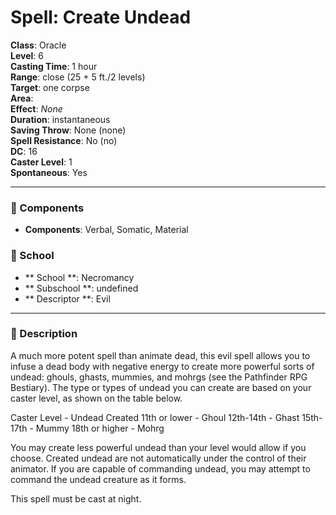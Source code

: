 
# Spell: Create Undead
**Class**: Oracle  
**Level**: 6  
**Casting Time**: 1 hour  
**Range**: close (25 + 5 ft./2 levels)  
**Target**: one corpse  
**Area**:   
**Effect**: _None_  
**Duration**: instantaneous  
**Saving Throw**: None (none)  
**Spell Resistance**: No (no)  
**DC**: 16  
**Caster Level**: 1  
**Spontaneous**: Yes

---

### 🔮 Components
- **Components**: Verbal, Somatic, Material

### 🏫 School
- ** School **: Necromancy
- ** Subschool **: undefined
- ** Descriptor **: Evil
---

### 📜 Description
A much more potent spell than animate dead, this evil spell allows you to infuse a dead body with negative energy to create more powerful sorts of undead: ghouls, ghasts, mummies, and mohrgs (see the Pathfinder RPG Bestiary). The type or types of undead you can create are based on your caster level, as shown on the table below.

Caster Level - Undead Created
11th or lower - Ghoul
12th-14th - Ghast
15th-17th - Mummy
18th or higher - Mohrg

You may create less powerful undead than your level would allow if you choose. Created undead are not automatically under the control of their animator. If you are capable of commanding undead, you may attempt to command the undead creature as it forms.

This spell must be cast at night.
